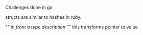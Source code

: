 Challenges done in go

structs are similar to hashes in ruby.


"*" in front a type description
"*" this transforms pointer to value